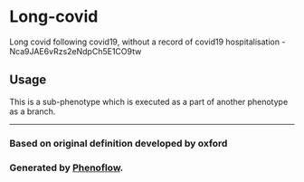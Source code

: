 # Long-covid

Long covid following covid19, without a record of covid19 hospitalisation - Nca9JAE6vRzs2eNdpCh5E1CO9tw

## Usage

This is a sub-phenotype which is executed as a part of another phenotype as a branch.

***

### Based on original definition developed by oxford
### Generated by [Phenoflow](https://kclhi.org/phenoflow).
